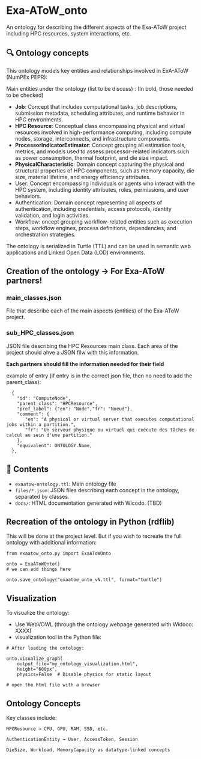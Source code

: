 # Exa-AToW_onto

An ontology for describing the different aspects of the Exa-AToW project including HPC resources, system interactions, etc.

## 🔍 Ontology concepts

This ontology models key entities and relationships involved in ExA-AToW (NumPEx PEPR):

Main entities under the ontology (list to be discuss) :
(In bold, those needed to be checked)


- **Job**: Concept that includes computational tasks, job descriptions, submission metadata, scheduling attributes, and runtime behavior in HPC environments.
- **HPC Resource**: Conceptual class encompassing physical and virtual resources involved in high-performance computing, including compute nodes, storage, interconnects, and infrastructure components.
- **ProcessorIndicatorEstimator**: Concept grouping all estimation tools, metrics, and models used to assess processor-related indicators such as power consumption, thermal footprint, and die size impact.
- **PhysicalCharacteristic**: Domain concept capturing the physical and structural properties of HPC components, such as memory capacity, die size, material lifetime, and energy efficiency attributes.
- User: Concept encompassing individuals or agents who interact with the HPC system, including identity attributes, roles, permissions, and user behaviors.
- Authentication: Domain concept representing all aspects of authentication, including credentials, access protocols, identity validation, and login activities.
- Workflow: oncept grouping workflow-related entities such as execution steps, workflow engines, process definitions, dependencies, and orchestration strategies.

The ontology is serialized in Turtle (TTL) and can be used in semantic web applications and Linked Open Data (LOD) environments.

## Creation of the ontology -> For Exa-AToW partners! 
### main_classes.json
  File that describe each of the main aspects (entities) of the Exa-AToW project. 

### sub_HPC_classes.json
  JSON file describing the HPC Resources main class. 
  Each area of the project should ahve a JSON filw with this information.

  **Each partners should fill the information needed for their field**

example of entry (if entry is in the correct json file, then no need to add the parent_class):
```
  {
    "id": "ComputeNode",
    "parent_class": "HPCResource",
    "pref_label": {"en": "Node","fr": "Noeud"},
    "comment": {
       "en": "A physical or virtual server that executes computational jobs within a partition.",
       "fr": "Un serveur physique ou virtuel qui exécute des tâches de calcul au sein d'une partition."
    },
    "equivalent": ONTOLOGY.Name,
  },
```


## 📁 Contents

- `exaatow-ontology.ttl`: Main ontology file
- `files/*.json`: JSON files describing each concept in the ontology, separated by classes.
- `docs/`: HTML documentation generated with Wicodo. (TBD)

## Recreation of the ontology in Python (rdflib)
This will be done at the project level. But if you wish to recreate the full ontology with additional information:
```
from exaatow_onto.py import ExaAToWOnto

onto = ExaAToWOnto()
# we can add things here

onto.save_ontology("exaatoe_onto_vN.ttl", format="turtle")

```



## Visualization

To visualize the ontology:

- Use WebVOWL (through the ontology webpage generated with Widoco: XXXX)
- visualization tool in the Python file:
```
# After loading the ontology:

onto.visualize_graph(
    output_file="my_ontology_visualization.html",
    height="600px",
    physics=False  # Disable physics for static layout

# open the html file with a browser

```


## Ontology Concepts

Key classes include:

    HPCResource → CPU, GPU, RAM, SSD, etc.

    AuthenticationEntity → User, AccessToken, Session

    DieSize, Workload, MemoryCapacity as datatype-linked concepts



